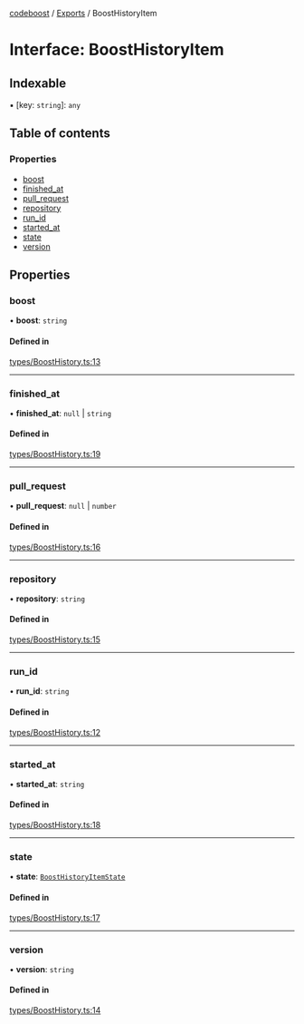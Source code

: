 [codeboost](../README.md) / [Exports](../modules.md) / BoostHistoryItem

# Interface: BoostHistoryItem

## Indexable

▪ [key: `string`]: `any`

## Table of contents

### Properties

-   [boost](BoostHistoryItem.md#boost)
-   [finished_at](BoostHistoryItem.md#finished_at)
-   [pull_request](BoostHistoryItem.md#pull_request)
-   [repository](BoostHistoryItem.md#repository)
-   [run_id](BoostHistoryItem.md#run_id)
-   [started_at](BoostHistoryItem.md#started_at)
-   [state](BoostHistoryItem.md#state)
-   [version](BoostHistoryItem.md#version)

## Properties

### boost

• **boost**: `string`

#### Defined in

[types/BoostHistory.ts:13](https://github.com/permafrost-dev/codeboost/blob/0b270dd/src/types/BoostHistory.ts#L13)

---

### finished_at

• **finished_at**: `null` \| `string`

#### Defined in

[types/BoostHistory.ts:19](https://github.com/permafrost-dev/codeboost/blob/0b270dd/src/types/BoostHistory.ts#L19)

---

### pull_request

• **pull_request**: `null` \| `number`

#### Defined in

[types/BoostHistory.ts:16](https://github.com/permafrost-dev/codeboost/blob/0b270dd/src/types/BoostHistory.ts#L16)

---

### repository

• **repository**: `string`

#### Defined in

[types/BoostHistory.ts:15](https://github.com/permafrost-dev/codeboost/blob/0b270dd/src/types/BoostHistory.ts#L15)

---

### run_id

• **run_id**: `string`

#### Defined in

[types/BoostHistory.ts:12](https://github.com/permafrost-dev/codeboost/blob/0b270dd/src/types/BoostHistory.ts#L12)

---

### started_at

• **started_at**: `string`

#### Defined in

[types/BoostHistory.ts:18](https://github.com/permafrost-dev/codeboost/blob/0b270dd/src/types/BoostHistory.ts#L18)

---

### state

• **state**: [`BoostHistoryItemState`](../enums/BoostHistoryItemState.md)

#### Defined in

[types/BoostHistory.ts:17](https://github.com/permafrost-dev/codeboost/blob/0b270dd/src/types/BoostHistory.ts#L17)

---

### version

• **version**: `string`

#### Defined in

[types/BoostHistory.ts:14](https://github.com/permafrost-dev/codeboost/blob/0b270dd/src/types/BoostHistory.ts#L14)
